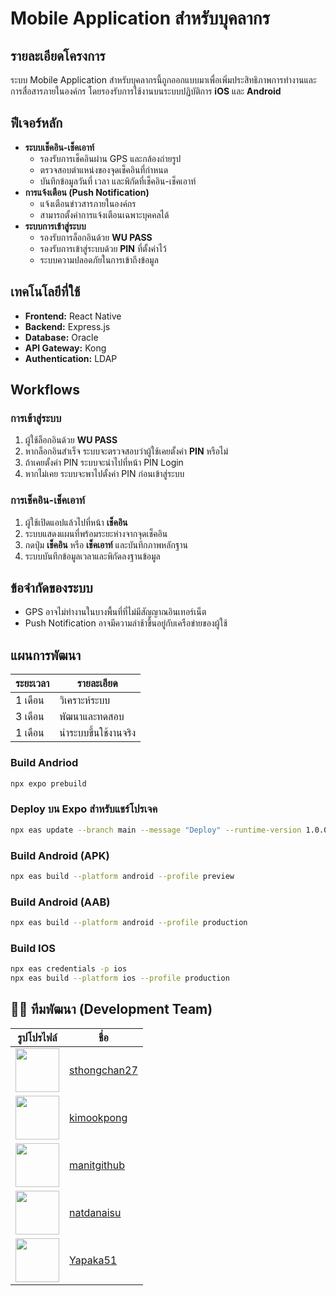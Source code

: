 # Mobile Application สำหรับบุคลากร

## รายละเอียดโครงการ

ระบบ Mobile Application สำหรับบุคลากรนี้ถูกออกแบบมาเพื่อเพิ่มประสิทธิภาพการทำงานและการสื่อสารภายในองค์กร โดยรองรับการใช้งานบนระบบปฏิบัติการ **iOS** และ **Android**

## ฟีเจอร์หลัก

- **ระบบเช็คอิน-เช็คเอาท์**
  - รองรับการเช็คอินผ่าน GPS และกล้องถ่ายรูป
  - ตรวจสอบตำแหน่งของจุดเช็คอินที่กำหนด
  - บันทึกข้อมูลวันที่ เวลา และพิกัดที่เช็คอิน-เช็คเอาท์
- **การแจ้งเตือน (Push Notification)**
  - แจ้งเตือนข่าวสารภายในองค์กร
  - สามารถตั้งค่าการแจ้งเตือนเฉพาะบุคคลได้
- **ระบบการเข้าสู่ระบบ**
  - รองรับการล็อกอินด้วย **WU PASS**
  - รองรับการเข้าสู่ระบบด้วย **PIN** ที่ตั้งค่าไว้
  - ระบบความปลอดภัยในการเข้าถึงข้อมูล

## เทคโนโลยีที่ใช้

- **Frontend:** React Native
- **Backend:** Express.js
- **Database:** Oracle
- **API Gateway:** Kong
- **Authentication:** LDAP

## Workflows

### การเข้าสู่ระบบ

1. ผู้ใช้ล็อกอินด้วย **WU PASS**
2. หากล็อกอินสำเร็จ ระบบจะตรวจสอบว่าผู้ใช้เคยตั้งค่า **PIN** หรือไม่
3. ถ้าเคยตั้งค่า PIN ระบบจะนำไปที่หน้า PIN Login
4. หากไม่เคย ระบบจะพาไปตั้งค่า PIN ก่อนเข้าสู่ระบบ

### การเช็คอิน-เช็คเอาท์

1. ผู้ใช้เปิดแอปแล้วไปที่หน้า **เช็คอิน**
2. ระบบแสดงแผนที่พร้อมระยะห่างจากจุดเช็คอิน
3. กดปุ่ม **เช็คอิน** หรือ **เช็คเอาท์** และบันทึกภาพหลักฐาน
4. ระบบบันทึกข้อมูลเวลาและพิกัดลงฐานข้อมูล

## ข้อจำกัดของระบบ

- GPS อาจไม่ทำงานในบางพื้นที่ที่ไม่มีสัญญาณอินเทอร์เน็ต
- Push Notification อาจมีความล่าช้าขึ้นอยู่กับเครือข่ายของผู้ใช้

## แผนการพัฒนา

| ระยะเวลา | รายละเอียด           |
| -------- | -------------------- |
| 1 เดือน  | วิเคราะห์ระบบ        |
| 3 เดือน  | พัฒนาและทดสอบ        |
| 1 เดือน  | นำระบบขึ้นใช้งานจริง |

### Build Andriod

```bash
npx expo prebuild
```

### Deploy บน Expo สำหรับแชร์โปรเจค

```bash
npx eas update --branch main --message "Deploy" --runtime-version 1.0.0
```

### Build Android (APK)

```bash
npx eas build --platform android --profile preview
```

### Build Android (AAB)

```bash
npx eas build --platform android --profile production
```

### Build IOS

```bash
npx eas credentials -p ios
npx eas build --platform ios --profile production
```

## 👨‍💻 **ทีมพัฒนา (Development Team)**

| รูปโปรไฟล์                                                               | ชื่อ                                            |
| ------------------------------------------------------------------------ | ----------------------------------------------- |
| <img src="https://github.com/sthongchan27.png" width="70" height="70" /> | [sthongchan27](https://github.com/sthongchan27) |
| <img src="https://github.com/kimookpong.png" width="70" height="70" />   | [kimookpong](https://github.com/kimookpong)     |
| <img src="https://github.com/manitgithub.png" width="70" height="70" />  | [manitgithub](https://github.com/manitgithub)   |
| <img src="https://github.com/natdanaisu.png" width="70" height="70" />   | [natdanaisu](https://github.com/natdanaisu)     |
| <img src="https://github.com/Yapaka51.png" width="70" height="70" />     | [Yapaka51](https://github.com/Yapaka51)         |
